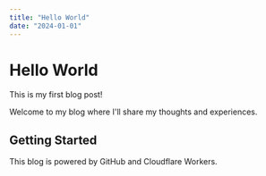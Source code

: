 ```yaml
---
title: "Hello World"
date: "2024-01-01"
---
```


# Hello World

This is my first blog post! 

Welcome to my blog where I'll share my thoughts and experiences.

## Getting Started

This blog is powered by GitHub and Cloudflare Workers.
